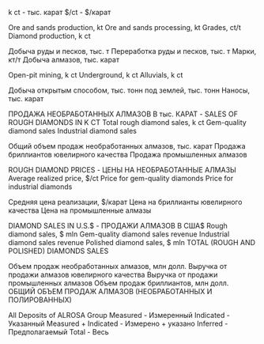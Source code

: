 k ct - тыс. карат
$/ct - $/карат


Ore and sands production, kt
Ore and sands processing, kt
Grades, ct/t
Diamond production, k ct

Добыча руды и песков, тыс. т
Переработка руды и песков, тыс. т
Марки, кт/т
Добыча алмазов, тыс. карат


Open-pit mining, k ct
Underground, k ct
Alluvials, k ct

Добыча открытым способом, тыс. тонн 
под землей, тыс. тонн
Наносы, тыс. карат


ПРОДАЖА НЕОБРАБОТАННЫХ АЛМАЗОВ В тыс. КАРАТ - SALES OF ROUGH DIAMONDS IN K CT
Total rough diamond sales, k ct
    Gem-quality diamond sales
    Industrial diamond sales

Общий объем продаж необработанных алмазов, тыс. карат
    Продажа бриллиантов ювелирного качества
    Продажа промышленных алмазов


ROUGH DIAMOND PRICES - ЦЕНЫ НА НЕОБРАБОТАННЫЕ АЛМАЗЫ
Average realized price, $/ct
    Price for gem-quality diamonds
    Price for industrial diamonds

Средняя цена реализации, $/карат
    Цена на бриллианты ювелирного качества
    Цена на промышленные алмазы


DIAMOND SALES IN U.S.$ - ПРОДАЖИ АЛМАЗОВ В США$
Rough diamond sales, $ mln
    Gem-quality diamond sales revenue 
    Industrial diamond sales revenue 
Polished diamond sales, $ mln
TOTAL (ROUGH AND POLISHED) DIAMONDS SALES

Объем продаж необработанных алмазов, млн долл.
    Выручка от продажи алмазов ювелирного качества
    Выручка от продажи промышленных алмазов
Объем продаж бриллиантов, млн долл.
ОБЩИЙ ОБЪЕМ ПРОДАЖ АЛМАЗОВ (НЕОБРАБОТАННЫХ И ПОЛИРОВАННЫХ)


All Deposits of ALROSA Group
Measured - Измеренный
Indicated - Указанный
Measured + Indicated - Измерено + указано
Inferred - Предполагаемый
Total - Весь